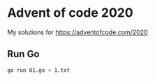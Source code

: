 # Advent of code 2020
My solutions for https://adventofcode.com/2020

## Run Go
```bash
go run 01.go < 1.txt
```

